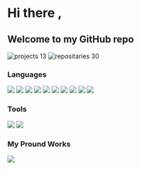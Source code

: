 # Hi there ,
## Welcome to my GitHub repo

![projects 13](https://img.shields.io/badge/projects-20-green)
![repositaries 30](https://img.shields.io/badge/repositories-30-green)

### Languages


![](https://img.shields.io/badge/HTML5-green?logo=html5)
![](https://img.shields.io/badge/CSS3-blue?logo=CSS3)
![](https://img.shields.io/badge/JavaScript-yellow?logo=javascript)
![](https://img.shields.io/badge/PHP-red?logo=php)
![](https://img.shields.io/badge/Bootstrap-orange?logo=bootstrap)
![](https://img.shields.io/badge/JQuery-pink?logo=jquery)
![](https://img.shields.io/badge/Laravel-purple?logo=laravel)
![](https://img.shields.io/badge/CodeIgniter-green?logo=codeigniter)
![](https://img.shields.io/badge/MySQL-brown?logo=mysql)
![](https://img.shields.io/badge/CodeIgniter-lightgreen?logo=postgresql)

### Tools

![](https://img.shields.io/badge/Git-skyblue?logo=git)
![](https://img.shields.io/badge/GitHub-green?logo=github)

### My Pround Works 

![](https://img.shields.io/badge/NMVC-green)










